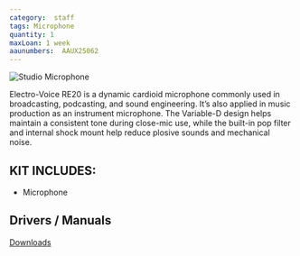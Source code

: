 ```yaml
---
category:  staff
tags: Microphone
quantity: 1
maxLoan: 1 week
aaunumbers:  AAUX25062
---
```

![Studio Microphone](https://m.media-amazon.com/images/I/71l3pI9DUPL.jpg)

Electro-Voice RE20 is a dynamic cardioid microphone commonly used in broadcasting, podcasting, and sound engineering. It’s also applied in music production as an instrument microphone. The Variable-D design helps maintain a consistent tone during close-mic use, while the built-in pop filter and internal shock mount help reduce plosive sounds and mechanical noise.
## KIT INCLUDES:
-  Microphone

## Drivers / Manuals
[Downloads](https://products.electrovoice.com/na/en/re20/)



